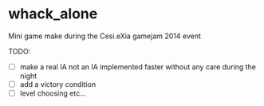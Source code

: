 whack_alone
===========

Mini game make during the Cesi.eXia gamejam 2014 event

TODO:
  - [ ] make a real IA not an IA implemented faster without any care during the night
  - [ ] add a victory condition
  - [ ] level choosing etc...
